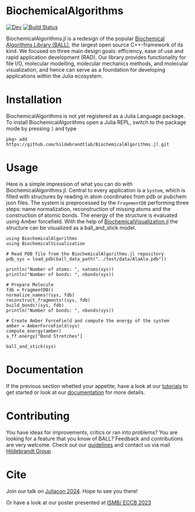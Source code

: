 # BiochemicalAlgorithms

<!--[![Stable](https://img.shields.io/badge/docs-stable-blue.svg)](https://hildebrandtlab.github.io/BiochemicalAlgorithms.jl/stable)-->
[![Dev](https://img.shields.io/badge/docs-dev-blue.svg)](https://hildebrandtlab.github.io/BiochemicalAlgorithms.jl/dev)
[![Build Status](https://github.com/hildebrandtlab/BiochemicalAlgorithms.jl/actions/workflows/CI.yml/badge.svg?branch=develop)](https://github.com/hildebrandtlab/BiochemicalAlgorithms.jl/actions/workflows/CI.yml?query=branch%3Adevelop)
<!--[![Coverage](https://codecov.io/gh/hildebrandtlab/BiochemicalAlgorithms.jl/branch/develop/graph/badge.svg)](https://codecov.io/gh/hildebrandtlab/BiochemicalAlgorithms.jl)-->


BiochemicalAlgorithms.jl is a redesign of the popular [Biochemical Algorithms Library (BALL)](https://github.com/BALL-Project/ball), the largest open source C++-framework of its kind. We focused on three main design goals: efficiency, ease of use and rapid application development (RAD). Our library provides functionality for file I/O, molecular modelling, molecular mechanics methods, and molecular visualization, and hence can serve as a foundation for developing applications within the Julia ecosystem.

# Installation
BiochemicalAlgorithms is not yet registered as a Julia Language package. To install BiochemicalAlgorithms open a Julia REPL, switch to the package mode by pressing `]` and type


```{julia}
pkg> add https://github.com/hildebrandtlab/BiochemicalAlgorithms.jl.git
``` 

# Usage

Here is a simple impression of what you can do with BiochemicalAlgorithms.jl. 
Central to every application is a `System`, which is filled with structures by reading in atom coordinates from pdb or pubchem json files. The system is preprocessed by the `FragementDB` performing three steps: name normalization, reconstruction of missing atoms and the construction of atomic bonds. The energy of the structure is evaluated using Amber forcefield.  With the help of [BiochemicalVisualization.jl](https://github.com/hildebrandtlab/BiochemicalVisualization.jl) the structure can be visualized as a ball_and_stick model.

```{julia}
using BiochemicalAlgorithms
using BiochemicalVisualization

# Read PDB file from the BiochemicalAlgorithms.jl repository
pdb_sys = load_pdb(ball_data_path("../test/data/AlaAla.pdb"))

println("Number of atoms: ", natoms(sys))
println("Number of bonds: ", nbonds(sys))

# Prepare Molecule
fdb = FragmentDB()
normalize_names!(sys, fdb)
reconstruct_fragments!(sys, fdb)
build_bonds!(sys, fdb)
println("Number of bonds: ", nbonds(sys))

# Create Amber ForceField and compute the energy of the system
amber = AmberForceField(sys)
compute_energy(amber)
a_ff.energy["Bond Stretches"] 

ball_and_stick(sys)
``` 


# Documentation

If the previous section whetted your appetite, have a look at our [tutorials](/tutorials/) to get started or look at our [documentation](https://hildebrandtlab.github.io/BiochemicalAlgorithms.jl/dev/) for more details.


# Contributing

You have ideas for improvements, critics or ran into problems?  You are looking for a feature that you know of BALL? 
Feedback and contributions are very welcome. Check out our [guidelines](CONTRIBUTING.md) and contact us via mail [Hildebrandt Group](mailto:hildebrandtlab@uni-mainz.de?subject=BiochemicalAlgorithms.jl)


# Cite

Join our talk on [Juliacon 2024](https://pretalx.com/juliacon2024/talk/DFNXCK/). Hope to see you there! 

Or have a look at our poster presented at [ISMB/ ECCB 2023](https://iscb.junolive.co/ismb2023/live/exhibitor/ismbeccb2023_poster_1989) 
